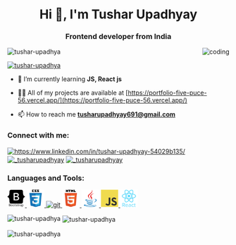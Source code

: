 <h1 align="center">Hi 👋, I'm Tushar Upadhyay</h1>
<h3 align="center">Frontend developer from India</h3>
<img align="right" alt="coding"  src="https://cdn.dribbble.com/users/1162077/screenshots/3848914/programmer.gif">

<p align="left"> <img src="https://komarev.com/ghpvc/?username=tushar-upadhya&label=Profile%20views&color=0e75b6&style=flat" alt="tushar-upadhya" /> </p>

<p align="left"> <a href="https://github.com/ryo-ma/github-profile-trophy"><img src="https://github-profile-trophy.vercel.app/?username=tushar-upadhya" alt="tushar-upadhya" /></a> </p>

- 🌱 I’m currently learning **JS, React js**

- 👨‍💻 All of my projects are available at [https://portfolio-five-puce-56.vercel.app/](https://portfolio-five-puce-56.vercel.app/)

- 📫 How to reach me **tusharupadhyay691@gmail.com**

<h3 align="left">Connect with me:</h3>
<p align="left">
<a href="https://linkedin.com/in/https://www.linkedin.com/in/tushar-upadhyay-54029b135/" target="blank"><img align="center" src="https://raw.githubusercontent.com/rahuldkjain/github-profile-readme-generator/master/src/images/icons/Social/linked-in-alt.svg" alt="https://www.linkedin.com/in/tushar-upadhyay-54029b135/" height="30" width="40" /></a>
<a href="https://instagram.com/_tusharupadhyay" target="blank"><img align="center" src="https://raw.githubusercontent.com/rahuldkjain/github-profile-readme-generator/master/src/images/icons/Social/instagram.svg" alt="_tusharupadhyay" height="30" width="40" /></a>
<a href="https://www.leetcode.com/_tusharupadhyay" target="blank"><img align="center" src="https://raw.githubusercontent.com/rahuldkjain/github-profile-readme-generator/master/src/images/icons/Social/leet-code.svg" alt="_tusharupadhyay" height="30" width="40" /></a>
</p>

<h3 align="left">Languages and Tools:</h3>
<p align="left"> <a href="https://getbootstrap.com" target="_blank" rel="noreferrer"> <img src="https://raw.githubusercontent.com/devicons/devicon/master/icons/bootstrap/bootstrap-plain-wordmark.svg" alt="bootstrap" width="40" height="40"/> </a> <a href="https://www.w3schools.com/css/" target="_blank" rel="noreferrer"> <img src="https://raw.githubusercontent.com/devicons/devicon/master/icons/css3/css3-original-wordmark.svg" alt="css3" width="40" height="40"/> </a> <a href="https://git-scm.com/" target="_blank" rel="noreferrer"> <img src="https://www.vectorlogo.zone/logos/git-scm/git-scm-icon.svg" alt="git" width="40" height="40"/> </a> <a href="https://www.w3.org/html/" target="_blank" rel="noreferrer"> <img src="https://raw.githubusercontent.com/devicons/devicon/master/icons/html5/html5-original-wordmark.svg" alt="html5" width="40" height="40"/> </a> <a href="https://www.java.com" target="_blank" rel="noreferrer"> <img src="https://raw.githubusercontent.com/devicons/devicon/master/icons/java/java-original.svg" alt="java" width="40" height="40"/> </a> <a href="https://developer.mozilla.org/en-US/docs/Web/JavaScript" target="_blank" rel="noreferrer"> <img src="https://raw.githubusercontent.com/devicons/devicon/master/icons/javascript/javascript-original.svg" alt="javascript" width="40" height="40"/> </a> <a href="https://reactjs.org/" target="_blank" rel="noreferrer"> <img src="https://raw.githubusercontent.com/devicons/devicon/master/icons/react/react-original-wordmark.svg" alt="react" width="40" height="40"/> </a> </p>

<p><img align="left" src="https://github-readme-stats.vercel.app/api/top-langs?username=tushar-upadhya&show_icons=true&locale=en&layout=compact" alt="tushar-upadhya" /></p>

<p>&nbsp;<img align="center" src="https://github-readme-stats.vercel.app/api?username=tushar-upadhya&show_icons=true&locale=en" alt="tushar-upadhya" /></p>

<p><img align="center" src="https://github-readme-streak-stats.herokuapp.com/?user=tushar-upadhya&" alt="tushar-upadhya" /></p>
